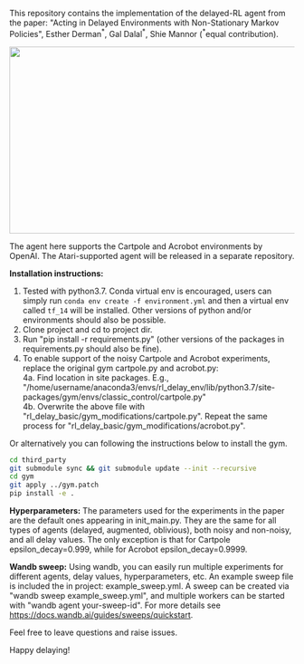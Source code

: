 This repository contains the implementation of the delayed-RL agent from the paper:
"Acting in Delayed Environments with Non-Stationary Markov Policies", Esther Derman<sup>\*</sup>, Gal Dalal<sup>\*</sup>, Shie Mannor (<sup>*</sup>equal contribution). 

<img src="https://github.com/galdl/rl_delay_basic/blob/master/delayed_q_diagram.png" width="600" height="330">

The agent here supports the Cartpole and Acrobot environments by OpenAI. The Atari-supported agent will be released in a separate repository.

**Installation instructions:**
1. Tested with python3.7. Conda virtual env is encouraged, users can simply run `conda env create -f environment.yml` and then a virtual env called `tf_14` will be installed. Other versions of python and/or environments should also be possible.
2. Clone project and cd to project dir.
3. Run "pip install -r requirements.py" (other versions of the packages in requirements.py should also be fine).
4. To enable support of the noisy Cartpole and Acrobot experiments, replace the original gym cartpole.py and acrobot.py:\
  4a. Find location in site packages. E.g., "/home/username/anaconda3/envs/rl_delay_env/lib/python3.7/site-packages/gym/envs/classic_control/cartpole.py"\
  4b. Overwrite the above file with "rl_delay_basic/gym_modifications/cartpole.py". Repeat the same process for "rl_delay_basic/gym_modifications/acrobot.py".
  
  Or alternatively you can following the instructions below to install the gym.
  ```bash
  cd third_party
  git submodule sync && git submodule update --init --recursive
  cd gym
  git apply ../gym.patch
  pip install -e .
  ```

**Hyperparameters:**
The parameters used for the experiments in the paper are the default ones appearing in init_main.py. They are the same for all types of agents (delayed, augmented, oblivious), both noisy and non-noisy, and all delay values. The only exception is that for Cartpole epsilon_decay=0.999, while for Acrobot epsilon_decay=0.9999.

**Wandb sweep:**
Using wandb, you can easily run multiple experiments for different agents, delay values, hyperparameters, etc. An example sweep file is included the in project: example_sweep.yml. A sweep can be created via "wandb sweep example_sweep.yml", and multiple workers can be started with "wandb agent your-sweep-id". For more details see https://docs.wandb.ai/guides/sweeps/quickstart. 
  
Feel free to leave questions and raise issues. 

Happy delaying!

